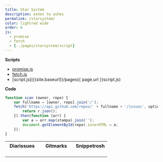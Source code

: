 ```yaml
---
title: Star System
description: ashes to ashes
permalink: /starsystem/
color: lightred wide
order: 6
js:
  - promise
  - fetch
  - [../pages/starsystem/script]
---
```

<style>
span.language {
	display: inline-block;
	width: 10px;
	height: 10px;
	border-radius: 50%;
}
table.triplet td {
	width: 33%;
	vertical-align: top;
}
</style>
**Scripts**

- [promise.js]({{site.baseurl}}/js/promise.js)
- [fetch.js]({{site.baseurl}}/js/fetch.js)
- [script.js]({{site.baseurl}}/pages{{ page.url }}script.js)

**Code**

```js
function scan (owner, repo) {
	var fullname = [owner, repo].join('/');
	fetch('https://api.github.com/repos/' + fullname + '/issues', options).then(function (r) {
		return r.json();
	}).then(function (arr) {
		var a = arr.map(stampa).join('');
		document.getElementById(repo).innerHTML = a;
	});
}
```

<table class="triplet">
	<tr>
		<th>
			Diarissues
		</th>
		<th>
			Gitmarks
		</th>
		<th>
			Snippetrosh
		</th>
	</tr>
	<tr>
		<td>
			<ol id="diarissues"></ol>
		</td>
		<td>
			<ol id="gitmarks"></ol>
		</td>
		<td>
			<ol id="snippetrosh"></ol>
		</td>
	</tr>
</table>
